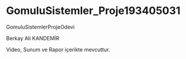# GomuluSistemler_Proje193405031

GomuluSistemlerProjeOdevi

Berkay Ali KANDEMİR 


Video, Sunum ve Rapor içerikte mevcuttur. 


